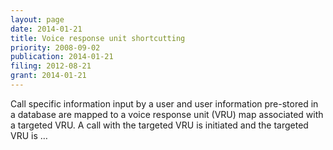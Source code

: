 ```yaml
---
layout: page
date: 2014-01-21
title: Voice response unit shortcutting
priority: 2008-09-02
publication: 2014-01-21
filing: 2012-08-21
grant: 2014-01-21
---
```

Call specific information input by a user and user information pre-stored in a database are mapped to a voice response unit (VRU) map associated with a targeted VRU. A call with the targeted VRU is initiated and the targeted VRU is …